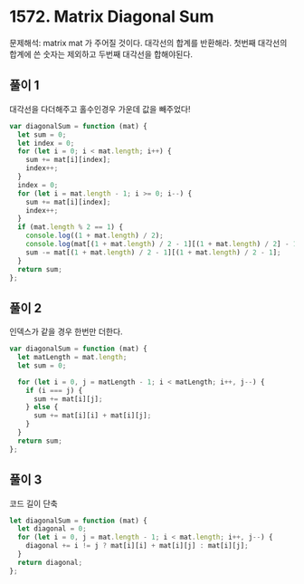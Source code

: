 # 1572. Matrix Diagonal Sum

문제해석: matrix mat 가 주어질 것이다. 대각선의 합계를 반환해라.
첫번째 대각선의 합계에 쓴 숫자는 제외하고 두번째 대각선을 합해야된다.

## 풀이 1

대각선을 다더해주고 홀수인경우 가운데 값을 빼주었다!

```javascript
var diagonalSum = function (mat) {
  let sum = 0;
  let index = 0;
  for (let i = 0; i < mat.length; i++) {
    sum += mat[i][index];
    index++;
  }
  index = 0;
  for (let i = mat.length - 1; i >= 0; i--) {
    sum += mat[i][index];
    index++;
  }
  if (mat.length % 2 == 1) {
    console.log((1 + mat.length) / 2);
    console.log(mat[(1 + mat.length) / 2 - 1][(1 + mat.length) / 2] - 1);
    sum -= mat[(1 + mat.length) / 2 - 1][(1 + mat.length) / 2 - 1];
  }
  return sum;
};
```

## 풀이 2

인덱스가 같을 경우 한번만 더한다.

```javascript
var diagonalSum = function (mat) {
  let matLength = mat.length;
  let sum = 0;

  for (let i = 0, j = matLength - 1; i < matLength; i++, j--) {
    if (i === j) {
      sum += mat[i][j];
    } else {
      sum += mat[i][i] + mat[i][j];
    }
  }
  return sum;
};
```

## 풀이 3

코드 길이 단축

```javascript
let diagonalSum = function (mat) {
  let diagonal = 0;
  for (let i = 0, j = mat.length - 1; i < mat.length; i++, j--) {
    diagonal += i != j ? mat[i][i] + mat[i][j] : mat[i][j];
  }
  return diagonal;
};
```

